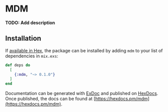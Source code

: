 # MDM

**TODO: Add description**

## Installation

If [available in Hex](https://hex.pm/docs/publish), the package can be installed
by adding `mdm` to your list of dependencies in `mix.exs`:

```elixir
def deps do
  [
    {:mdm, "~> 0.1.0"}
  ]
end
```

Documentation can be generated with [ExDoc](https://github.com/elixir-lang/ex_doc)
and published on [HexDocs](https://hexdocs.pm). Once published, the docs can
be found at [https://hexdocs.pm/mdm](https://hexdocs.pm/mdm).

